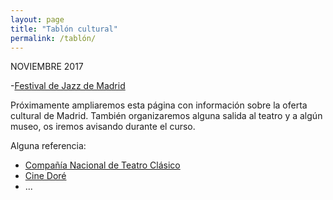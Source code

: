 ```yaml
---
layout: page
title: "Tablón cultural"
permalink: /tablón/
---
```

NOVIEMBRE 2017


-[Festival de Jazz de Madrid](http://http://lewiscarroll.es/2017/10/07/Festival-de-jazz-de-madrid-2017/)

Próximamente ampliaremos esta página con información sobre la oferta cultural de Madrid.
También organizaremos alguna salida al teatro y a algún museo, os iremos avisando durante el curso.

Alguna referencia:
- [Compañía Nacional de Teatro Clásico](http://teatroclasico.mcu.es/)
- [Cine Doré](http://www.mecd.gob.es/cultura-mecd/areas-cultura/cine/mc/fe/cine-dore/programacion.html)
- ...
